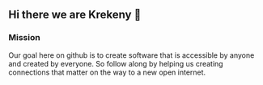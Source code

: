 ## Hi there we are Krekeny 🐙

### Mission

Our goal here on github is to create software that is accessible by anyone and created by everyone. So follow along by helping us creating connections that matter on the way to a new open internet.

